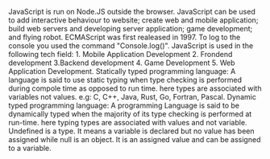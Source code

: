 JavaScript is run on Node.JS outside the browser.
JavaScript can be used to add interactive behaviour to website; create web and mobile application; build web servers and developing server application; game development; and flying robot.
ECMAScript was first realeased in 1997.
To log to the console you used the command "Console.log()".
JavaScript is used in the following tech field: 1. Mobile Application Development 2. Frondend development 3.Backend development 4. Game Development 5. Web Application Development.
Statically typed programming language: A language is said to use static typing when type checking is performed during compole time as opposed to run time. here types are associated with variables not values. e.g: C, C++, Java, Rust, Go, Fortran, Pascal. 
Dynamic typed programming language: A programming Language is said to be dynamically typed when the majority of its type checking is performed at run-time. here typing types are associated with values and not variable.
Undefined is a type. It means a variable is declared but no value has been assigned while null is an object. It is an assigned value and can be assigned to a variable.